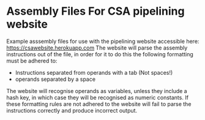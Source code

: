 # Assembly Files For CSA pipelining website
Example asssembly files for use with the pipelining website accessible here: https://csawebsite.herokuapp.com
The website will parse the assembly instructions out of the file, in order for it to do this the following formatting must be adhered to:
* Instructions separated from operands with a tab (Not spaces!)
* operands separated by a space

The website will recognise operands as variables, unless they include a hash key, in which case they will be recognised as numeric constants.
If these formatting rules are not adhered to the website will fail to parse the instructions correctly and produce incorrect output.


